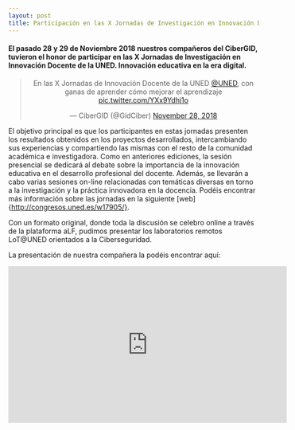 ```yaml
---
layout: post
title: Participación en las X Jornadas de Investigación en Innovación Docente de la UNED. Innovación educativa en la era digital.
---
```

#### El pasado 28 y 29 de Noviembre 2018 nuestros compañeros del CiberGID, tuvieron el honor de participar en las X Jornadas de Investigación en Innovación Docente de la UNED. Innovación educativa en la era digital.
<center>
<blockquote class="twitter-tweet" data-lang="en"><p lang="es" dir="ltr">En las X Jornadas de Innovación Docente de la UNED <a href="https://twitter.com/UNED?ref_src=twsrc%5Etfw">@UNED</a>, con ganas de aprender cómo mejorar el aprendizaje <a href="https://t.co/YXx9Ydhj1o">pic.twitter.com/YXx9Ydhj1o</a></p>&mdash; CiberGID (@GidCiber) <a href="https://twitter.com/GidCiber/status/1067707916944326657?ref_src=twsrc%5Etfw">November 28, 2018</a></blockquote>
<script async src="https://platform.twitter.com/widgets.js" charset="utf-8"></script>
 </center>

El objetivo principal es que los participantes en estas jornadas presenten los resultados obtenidos en los proyectos desarrollados, intercambiando sus experiencias y compartiendo las mismas con el resto de la comunidad académica e investigadora. Como en anteriores ediciones, la sesión presencial se dedicará al debate sobre la importancia de la innovación educativa en el desarrollo profesional del docente. Además, se llevarán a cabo varias sesiones on-line relacionadas con temáticas diversas en torno a la investigación y la práctica innovadora en la docencia. Podéis encontrar más información sobre las jornadas en la siguiente [web]{http://congresos.uned.es/w17905/}.

Con un formato original, donde toda la discusión se celebro online a través de la plataforma aLF, pudimos presentar los laboratorios remotos LoT@UNED orientados a la Ciberseguridad.


La presentación de nuestra compañera la podéis encontrar aquí:
<center>
<iframe src='https://canal.uned.es/iframe/5bebddd7b1111f60718b6110' id='pumukitiframe' frameborder='0' border='0' width='560' height='315' allowfullscreen></iframe>
 </center>
